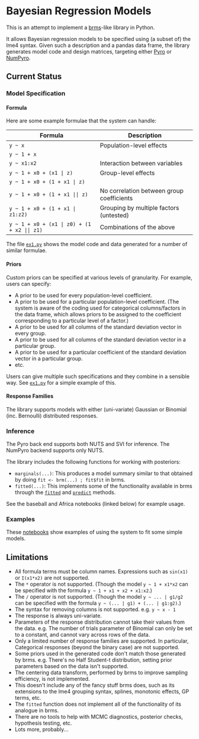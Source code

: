 # Bayesian Regression Models

This is an attempt to implement
a [brms](https://github.com/paul-buerkner/brms)-like library in
Python.

It allows Bayesian regression models to be specified using (a subset
of) the lme4 syntax. Given such a description and a pandas data frame,
the library generates model code and design matrices, targeting
either [Pyro](https://pyro.ai/)
or [NumPyro](https://github.com/pyro-ppl/numpyro).

## Current Status

### Model Specification

#### Formula

Here are some example formulae that the system can handle:

| Formula                                      | Description |
|----|----|
| `y ~ x`                                      | Population-level effects |
| `y ~ 1 + x`                                  ||
| `y ~ x1:x2`                                  | Interaction between variables |
| `y ~ 1 + x0 + (x1 \| z)`                     | Group-level effects |
| `y ~ 1 + x0 + (1 + x1 \| z)`                 ||
| `y ~ 1 + x0 + (1 + x1 \|\| z)`               | No correlation between group coefficients |
| `y ~ 1 + x0 + (1 + x1 \| z1:z2)`             | Grouping by multiple factors (untested) |
| `y ~ 1 + x0 + (x1 \| z0) + (1 + x2 \|\| z1)` | Combinations of the above |


The file [`ex1.py`](./ex1.py) shows the model code and data generated
for a number of similar formulae.

#### Priors

Custom priors can be specified at various levels of granularity. For
example, users can specify:

* A prior to be used for every population-level coefficient.
* A prior to be used for a particular population-level coefficient.
  (The system is aware of the coding used for categorical
  columns/factors in the data frame, which allows priors to be
  assigned to the coefficient corresponding to a particular level of a
  factor.)
* A prior to be used for all columns of the standard deviation
  vector in every group.
* A prior to be used for all columns of the standard deviation
  vector in a particular group.
* A prior to be used for a particular coefficient of the standard
  deviation vector in a particular group.
* etc.

Users can give multiple such specifications and they combine in a
sensible way. See [`ex1.py`](./ex1.py#L141) for a simple example of
this.

#### Response Families

The library supports models with either (uni-variate) Gaussian or
Binomial (inc. Bernoulli) distributed responses.

### Inference

The Pyro back end supports both NUTS and SVI for inference. The
NumPyro backend supports only NUTS.

The library includes the following functions for working with
posteriors:

* `marginals(...)`: This produces a model summary similar to that
  obtained by doing `fit <- brm(...) ; fit$fit` in brms.
* `fitted(...)`: This implements some of the functionality available
  in brms through
  the [`fitted`](https://rdrr.io/cran/brms/man/fitted.brmsfit.html)
  and [`predict`](https://rdrr.io/cran/brms/man/predict.brmsfit.html)
  methods.

See the baseball and Africa notebooks (linked below) for example usage.

### Examples

These
[notebooks](https://nbviewer.jupyter.org/github/null-a/pyro/tree/brmp/pyro/contrib/brm/examples/) show
examples of using the system to fit some simple models.

## Limitations

* All formula terms must be column names. Expressions such as
  `sin(x1)` or `I(x1*x2)` are not supported.
* The `*` operator is not supported. (Though the model `y ~ 1 + x1*x2`
  can be specified with the formula `y ~ 1 + x1 + x2 + x1:x2`.)
* The `/` operator is not supported. (Though the model `y ~ ... |
  g1/g2` can be specified with the formula `y ~ (... | g1) + (... |
  g1:g2)`.)
* The syntax for removing columns is not supported. e.g. `y ~ x - 1`
* The response is always uni-variate.
* Parameters of the response distribution cannot take their values
  from the data. e.g. The number of trials parameter of Binomial can
  only be set to a constant, and cannot vary across rows of the data.
* Only a limited number of response families are supported. In
  particular, Categorical responses (beyond the binary case) are not
  supported.
* Some priors used in the generated code don't match those generated
  by brms. e.g. There's no Half Student-t distribution, setting prior
  parameters based on the data isn't supported.
* The centering data transform, performed by brms to improve sampling
  efficiency, is not implemented.
* This doesn't include any of the fancy stuff brms does, such as its
  extensions to the lme4 grouping syntax, splines, monotonic effects,
  GP terms, etc.
* The `fitted` function does not implement all of the functionality of
  its analogue in brms.
* There are no tools to help with MCMC diagnostics, posterior checks,
  hypothesis testing, etc.
* Lots more, probably...
